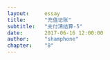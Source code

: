 ```yaml
---
layout: 	essay
title: 		"充值记账"
subtitle: 	"支付清结算-5"
date: 		2017-06-16 12:00:00
author: 	"shamphone"
chapter:	"8"
---
```


